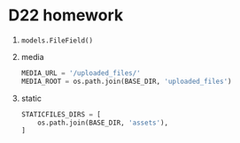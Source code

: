 # D22 homework

1. `models.FileField()`

2. media

   ```python
   MEDIA_URL = '/uploaded_files/'
   MEDIA_ROOT = os.path.join(BASE_DIR, 'uploaded_files')
   ```

3. static

   ```python
   STATICFILES_DIRS = [
       os.path.join(BASE_DIR, 'assets'),
   ]
   ```

   



